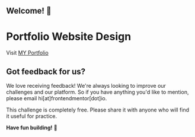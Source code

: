 ## Welcome! 👋
# Portfolio Website Design 
 Visit [MY Portfolio](https://krmfahith-fahith-krms-projects.vercel.app/)


## Got feedback for us?

We love receiving feedback! We're always looking to improve our challenges and our platform. So if you have anything you'd like to mention, please email hi[at]frontendmentor[dot]io.

This challenge is completely free. Please share it with anyone who will find it useful for practice.

**Have fun building!** 🚀
